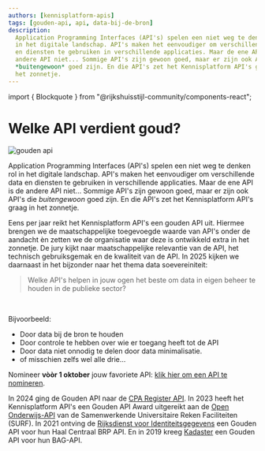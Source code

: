 ```yaml
---
authors: [kennisplatform-apis]
tags: [gouden-api, api, data-bij-de-bron]
description:
  Application Programming Interfaces (API's) spelen een niet weg te denken rol
  in het digitale landschap. API's maken het eenvoudiger om verschillende data
  en diensten te gebruiken in verschillende applicaties. Maar de ene API is de
  andere API niet... Sommige API's zijn gewoon goed, maar er zijn ook API's die
  *buitengewoon* goed zijn. En die API's zet het Kennisplatform API's graag in
  het zonnetje.
---
```


import { Blockquote } from "@rijkshuisstijl-community/components-react";

# Welke API verdient goud?

![gouden api](https://www.geonovum.nl/uploads/styles/auto_1600/public/image/2024-12/goudenapigroot.jpg?itok=o0rz1M1t)

Application Programming Interfaces (API's) spelen een niet weg te denken rol in
het digitale landschap. API's maken het eenvoudiger om verschillende data en
diensten te gebruiken in verschillende applicaties. Maar de ene API is de andere
API niet... Sommige API's zijn gewoon goed, maar er zijn ook API's die
_buitengewoon_ goed zijn. En die API's zet het Kennisplatform API's graag in het
zonnetje.

<!-- truncate -->

Eens per jaar reikt het Kennisplatform API's een gouden API uit. Hiermee brengen
we de maatschappelijke toegevoegde waarde van API's onder de aandacht èn zetten
we de organisatie waar deze is ontwikkeld extra in het zonnetje. De jury kijkt
naar maatschappelijke relevantie van de API, het technisch gebruiksgemak en de
kwaliteit van de API. In 2025 kijken we daarnaast in het bijzonder naar het
thema data soevereiniteit:

<Blockquote
  variation="pink-background"
>
Welke API's helpen in jouw ogen het beste om data in eigen beheer te houden in de publieke sector?
</Blockquote>

<br/>

Bijvoorbeeld:

- Door data bij de bron te houden
- Door controle te hebben over wie er toegang heeft tot de API
- Door data niet onnodig te delen door data minimalisatie.
- of misschien zelfs wel alle drie...

Nomineer **vòòr 1 oktober** jouw favoriete API:
[klik hier om een API te nomineren](https://www.formdesk.com/geonovum/goudenAPI).

In 2024 ging de Gouden API naar de
[CPA Register API](https://youtu.be/ZSAv5oqJEhY). In 2023 heeft het
Kennisplatform API's een Gouden API Award uitgereikt aan de
[Open Onderwijs-API](https://openonderwijsapi.nl/#/) van de Samenwerkende
Universitaire Reken Faciliteiten (SURF). In 2021 ontving de
[Rijksdienst voor Identiteitsgegevens](https://www.geonovum.nl/over-geonovum/actueel/rijksdienst-voor-identiteitsgegevens-krijgt-prijs-voor-haal-centraal-brp-api)
een Gouden API voor hun Haal Centraal BRP API. En in 2019 kreeg
[Kadaster](https://www.geonovum.nl/over-geonovum/actueel/kadaster-wint-prijs-beste-api-van-de-overheid)
een Gouden API voor hun BAG-API.
